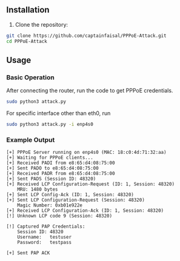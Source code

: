 ## Installation

1. Clone the repository:
```bash
git clone https://github.com/captainfaisal/PPPoE-Attack.git
cd PPPoE-Attack
```

## Usage

### Basic Operation
After connecting the router, run the code to get PPPoE credentials.
```bash
sudo python3 attack.py
```
For specific interface other than eth0, run

```bash
sudo python3 attack.py -i enp4s0
```

### Example Output
```
[+] PPPoE Server running on enp4s0 (MAC: 18:c0:4d:71:32:aa)
[+] Waiting for PPPoE clients...
[+] Received PADI from e8:65:d4:08:75:00
[+] Sent PADO to e8:65:d4:08:75:00
[+] Received PADR from e8:65:d4:08:75:00
[+] Sent PADS (Session ID: 48320)
[+] Received LCP Configuration-Request (ID: 1, Session: 48320)
    MRU: 1480 bytes
[+] Sent LCP Config-Ack (ID: 1, Session: 48320)
[+] Sent LCP Configuration-Request (Session: 48320)
    Magic Number: 0xb01e922e
[+] Received LCP Configuration-Ack (ID: 1, Session: 48320)
[!] Unknown LCP code 9 (Session: 48320)

[!] Captured PAP Credentials:
    Session ID: 48320
    Username:   testuser
    Password:   testpass

[+] Sent PAP ACK
```